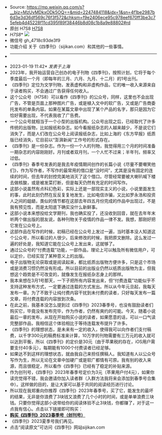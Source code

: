 - Source: <https://mp.weixin.qq.com/s?__biz=MzUyMDkxODk5OQ==&mid=2247484118&idx=1&sn=4f1be2987b6d3e3d36df569c76f3f572&chksm=f9e2406ece95c978eef670ff3be3c75efeb4d45228f11cd395f89f38446b8d08c1b8a9e88802#rd>
- 原创 H7S8 [H7S8](javascript:void\(0\);)
- *H7S8** ![](https://mp.weixin.qq.com/s?\__biz=MzUyMDkxODk5OQ==\&mid=2247484118\&idx=1\&sn=4f1be2987b6d3e3d36df569c76f3f572\&chksm=f9e2406ece95c978eef670ff3be3c75efeb4d45228f11cd395f89f38446b8d08c1b8a9e88802)
- 微信号 gh\_4718c93de3f9
- 功能介绍 关于《四季刊》（sijikan.com）和其他的一些事情。
- ***
- 2023-01-19 11:42* *发表于上海*
- 2023年，我开始运营自己创办的电子刊物《四季刊》，按照计划，它将于每个季度最后一个月（即每年的三月、六月、九月、十二月）的1号出刊。
- 《四季刊》定位为文学刊物，发表虚构和非虚构作品，它的唯一收入来源来自于读者购买，不会通过广告获得任何收入。
- 这个公众号（H7S8）可以看作《四季刊》的公众号，同样，这里也不会出现广告，不管是页面上那种图片广告，或是植入文中的软广告，又或是广告商委托发布的单条内容。如果在某篇文章中出现了某个产品的名字，那只是因为它恰好需要出现，不代表我收了广告费。
- 一个公众号就相当于一个小型的出版机构。公众号出现之后，已经取代了许多传统的出版物，比如报纸和杂志。如今看报纸杂志的人越来越少，不是说它们消失了，而是人们改在公众号上阅读报纸杂志，比如上海的《东方早报》纸质版已经消失，它目前以“澎湃新闻”工作号的形式存在。
- 《四季刊》是一份杂志。作为一份一个人的刊物，我觉得用三个月的时间准备一期杂志的内容刚刚好。月刊或者双月刊，一个人忙不过来；半年刊，频率又过低。
- 《四季刊》春季号发表的是我去年疫情期间创作的长篇小说《尽量不要嘲笑他们》，作为写作者，不写作的最常用的借口是“没时间”，尤其是没有固定的连续的时间，但去年的封控完美地消灭了这个借口。尽管经常要被大喇叭喊下楼去做核酸，或是被发菜打断，但是每天仍然有充足的时间写作。
- 这部小说虽然有点科幻色彩，实际上还是一部现实主义的小说，小说里面发生的事，此时此刻仍然在反反复复地发生，比如电信诈骗，又比如罗永浩和投资人之间的龃龉，类似的情节都在这部去年四五月份完成的作品中出现过，不是我有预见性，而是太阳底下确实没什么新鲜事。
- 这部小说本来想投给文学期刊，我也确实投了，还没收到回音，就在去年年末听两个做出版的朋友说，各种刊物关于疫情的作品一律不发。我想，那刚好把它发在公众号上。
- 这部作品在写作的时候，初稿已经在公众号上发过一遍，当时基本没人知道这个公众号，所以看过的人很少。后来修改的时候，我把原文删除。这么发过一遍的好处是，我知道它能在公众号上发出来，这就够了。
- 通过公众号的“付费连载”功能，一部作品，理论上可以触及所有微信用户，可以定价，已经实现了某种意义上的出版。
- 电子出版物无论获取或是阅读起来，都比纸质出版物方便许多，只是这个市场或是消费习惯仍然没有形成。所以目前的出版业仍然以纸质出版物为主，但我想这个趋势是不可改变的，就像发生在报纸杂志身上的那样。
- 我本来想在3月1号那天，一下子把所有内容发出来，但“付费连载”功能似乎不支持这种发布方式，一定要通过连载的方式发出。所以从今年元旦起，我每天发布一章。为了不致于让纯付费内容干扰到未付费的读者，只好每天发布一篇文章，将付费连载的内容放到次条。
- 在此之前，我基本没怎么提到过《四季刊》2023春季号，也没有鼓励读者们购买它，毕竟没有发布完毕，作为作者，仍然有爽约的可能。今天，随着小说最后一章的发布，从现在开始购买小说的读者，如果愿意的话，可以一口气读完整部作品，我相信这个体验相比于等待连载发布提升了许多。
- 《四季刊》的理想状态，是未来有一定的收入，使得我可以向作者们支付稿费，以千字300元的稿费标准来计算，10万字的刊物需要有三万元的收入就可以达到平衡，所以《四季刊》的定价是30元（由于苹果税的存在，iOS用户需要支付40多元），每期能有1000个付费读者已经足够。
- 如果达不到这样的理想状态，就由我自己来担任撰稿人。我知道有人以公众号写作为生，所以无论在文章中加硬广或是软广都情有可原。我有别的收入来源，而且很稳定，所以看作《四季刊》已经有了稳定的补贴来源。
- 作为创刊号，《四季刊》2023年春季号定价为3元（苹果用户付4元），如果你读完觉得不错，我会邀请你加入读者群（入群方法我将来会添加到春季号合集中）。这样做的目的，是让大家可以基于共同的阅读经历进行讨论。
- 所以现在我郑重向你推荐《四季刊》2023年春季号，买了它，能发生的最坏的结果，无非是你浪费了3块钱又浪费了几个小时的时间，或是单单浪费三块钱。只要你觉得这部小说带给你的阅读体验不止3块钱，你都赚了，对于这一点我有信心。点击以下链接即可购买：
- [**购买《四季刊》2023春季号（创刊号）**](https://mp.weixin.qq.com/mp/appmsgalbum?\__biz=MzUyMDkxODk5OQ==\&action=getalbum\&album_id=2734410797366116352\&from_itemidx=2\&from_msgid=2247484109#wechat_redirect)
- 《四季刊》2023夏季号我们再见。
- 点击“阅读原文”可访问《四季刊》网站sijikan.com
